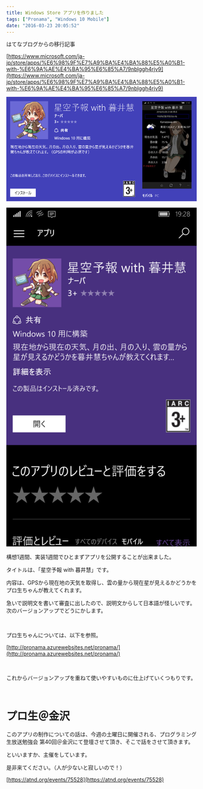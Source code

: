 ```yaml
---
title: Windows Store アプリを作りました
tags: ["Pronama", "Windows 10 Mobile"]
date: "2016-03-23 20:05:52"
---
```


<div class="alert info">
はてなブログからの移行記事
</div>

[https://www.microsoft.com/ja-jp/store/apps/%E6%98%9F%E7%A9%BA%E4%BA%88%E5%A0%B1-with-%E6%9A%AE%E4%BA%95%E6%85%A7/9nblggh4rjv9](https://www.microsoft.com/ja-jp/store/apps/%E6%98%9F%E7%A9%BA%E4%BA%88%E5%A0%B1-with-%E6%9A%AE%E4%BA%95%E6%85%A7/9nblggh4rjv9)

![20160323195720](20160323195720.png)

![20160323195732](20160323195732.png)

構想1週間、実装1週間でひとまずアプリを公開することが出来ました。

タイトルは、「星空予報 with 暮井慧」です。

内容は、GPSから現在地の天気を取得し、雲の量から現在星が見えるかどうかをプロ生ちゃんが教えてくれます。

急いで説明文を書いて審査に出したので、説明文からして日本語が怪しいです。次のバージョンアップでどうにかします。

<br>

プロ生ちゃんについては、以下を参照。

[http://pronama.azurewebsites.net/pronama/](http://pronama.azurewebsites.net/pronama/)

<br>

これからバージョンアップを重ねて使いやすいものに仕上げていくつもりです。

<br>

# プロ生＠金沢

このアプリの制作についての話は、今週の土曜日に開催される、プログラミング生放送勉強会 第40回＠金沢にて登壇させて頂き、そこで話をさせて頂きます。

といいますか、主催をしています。

是非来てください。（人が少ないと寂しいので！）

[https://atnd.org/events/75528](https://atnd.org/events/75528)

<br>
